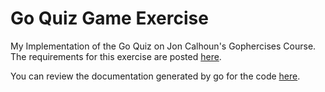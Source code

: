 # Go Quiz Game Exercise
My Implementation of the Go Quiz on Jon Calhoun's Gophercises Course.  The requirements for this exercise are posted [here](https://github.com/gophercises/quiz).

You can review the documentation generated by go for the code [here](doc).




